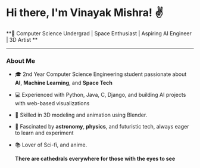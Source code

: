 # Hi there, I'm Vinayak Mishra! ✌️

**🚀 Computer Science Undergrad | Space Enthusiast | Aspiring AI Engineer | 3D Artist **

---

### About Me

- 🎓 2nd Year Computer Science Engineering student passionate about **AI**, **Machine Learning**, and **Space Tech**  
- 💻 Experienced with Python, Java, C, Django, and building AI projects with web-based visualizations  
- 🎨 Skilled in 3D modeling and animation using Blender.
- 🌌 Fascinated by **astronomy**, **physics**, and futuristic tech, always eager to learn and experiment  
- 📚 Lover of Sci-fi, and anime.

  **There are cathedrals everywhere for those with the eyes to see**
